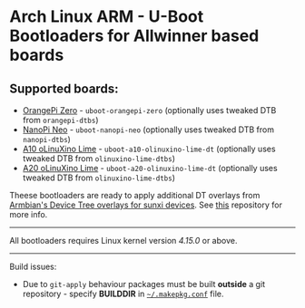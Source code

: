 # Arch Linux ARM - U-Boot Bootloaders for Allwinner based boards

## Supported boards:

* [OrangePi Zero](http://www.orangepi.org/orangepizero/) - `uboot-orangepi-zero` (optionally uses tweaked DTB from `orangepi-dtbs`)
* [NanoPi Neo](http://www.friendlyarm.com/index.php?route=product/product&product_id=132) - `uboot-nanopi-neo` (optionally uses tweaked DTB from `nanopi-dtbs`)
* [A10 oLinuXino Lime](http://www.olimex.com/Products/OLinuXino/A10/A10-OLinuXino-LIME-n4GB/open-source-hardware) - `uboot-a10-olinuxino-lime-dt` (optionally uses tweaked DTB from `olinuxino-lime-dtbs`)
* [A20 oLinuXino Lime](http://www.olimex.com/Products/OLinuXino/A20/A20-OLinuXino-LIME/open-source-hardware) - `uboot-a20-olinuxino-lime-dt` (optionally uses tweaked DTB from `olinuxino-lime-dtbs`)

Theese bootloaders are ready to apply additional DT overlays from [Armbian's Device Tree overlays for sunxi devices](http://github.com/armbian/sunxi-DT-overlays).
See [this](http://github.com/RoEdAl/alarm-sunxi-dt-overlays-armv7) repository for more info.

---

All bootloaders requires Linux kernel version *4.15.0* or above.

---

Build issues:

* Due to `git-apply` behaviour packages must be built **outside** a git repository - 
  specify **BUILDDIR** in [`~/.makepkg.conf`](http://www.archlinux.org/pacman/makepkg.conf.5.html) file.
